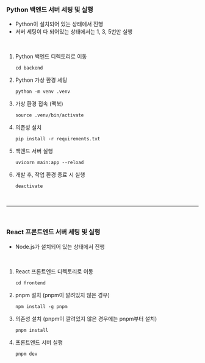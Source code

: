 ### Python 백엔드 서버 세팅 및 실행

- Python이 설치되어 있는 상태에서 진행
- 서버 세팅이 다 되어있는 상태에서는 1, 3, 5번만 실행

<br />

1. Python 백엔드 디렉토리로 이동

   ```shell
   cd backend
   ```

2. Python 가상 환경 세팅

   ```shell
   python -m venv .venv
   ```

3. 가상 환경 접속 (맥북)

   ```shell
   source .venv/bin/activate
   ```

4. 의존성 설치

   ```shell
   pip install -r requirements.txt
   ```

5. 백엔드 서버 실행

   ```shell
   uvicorn main:app --reload
   ```

6. 개발 후, 작업 환경 종료 시 실행

   ```shell
   deactivate
   ```

<br />

---

<br />

### React 프론트엔드 서버 세팅 및 실행

- Node.js가 설치되어 있는 상태에서 진행

<br />

1. React 프론트엔드 디렉토리로 이동

   ```shell
   cd frontend
   ```

2. pnpm 설치 (pnpm이 깔려있지 않은 경우)

   ```shell
   npm install -g pnpm
   ```

3. 의존성 설치 (pnpm이 깔려있지 않은 경우에는 pnpm부터 설치)

   ```shell
   pnpm install
   ```

4. 프론트엔드 서버 실행

   ```shell
   pnpm dev
   ```
